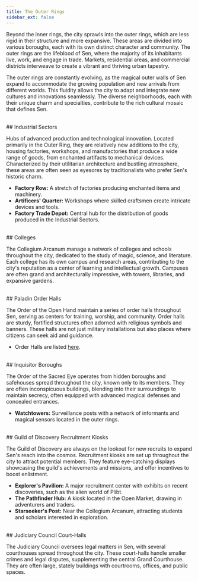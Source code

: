 ```yaml
---
title: The Outer Rings
sidebar_ext: false
---
```


Beyond the inner rings, the city sprawls into the outer rings, which are less rigid in their structure and more expansive. These areas are divided into various boroughs, each with its own distinct character and community. The outer rings are the lifeblood of Sen, where the majority of its inhabitants live, work, and engage in trade. Markets, residential areas, and commercial districts interweave to create a vibrant and thriving urban tapestry.

The outer rings are constantly evolving, as the magical outer walls of Sen expand to accommodate the growing population and new arrivals from different worlds. This fluidity allows the city to adapt and integrate new cultures and innovations seamlessly. The diverse neighborhoods, each with their unique charm and specialties, contribute to the rich cultural mosaic that defines Sen.

<!--more-->

<br>
## Industrial Sectors

Hubs of advanced production and technological innovation. Located primarily in the Outer Ring, they are relatively new additions to the city, housing factories, workshops, and manufactories that produce a wide range of goods, from enchanted artifacts to mechanical devices. Characterized by their utilitarian architecture and bustling atmosphere, these areas are often seen as eyesores by traditionalists who prefer Sen's historic charm.

- **Factory Row:** A stretch of factories producing enchanted items and machinery.
- **Artificers' Quarter:** Workshops where skilled craftsmen create intricate devices and tools.
- **Factory Trade Depot:** Central hub for the distribution of goods produced in the Industrial Sectors.

<br>
## Colleges

The Collegium Arcanum manage a network of colleges and schools throughout the city, dedicated to the study of magic, science, and literature. Each college has its own campus and research areas, contributing to the city's reputation as a center of learning and intellectual growth. Campuses are often grand and architecturally impressive, with towers, libraries, and expansive gardens.

<br>
## Paladin Order Halls

The Order of the Open Hand maintain a series of order halls throughout Sen, serving as centers for training, worship, and community. Order halls are sturdy, fortified structures often adorned with religious symbols and banners. These halls are not just military installations but also places where citizens can seek aid and guidance.

- Order Halls are listed <a href="/sen/factions/order-of-the-open-hand">here</a>.

<br>
## Inquisitor Boroughs

The Order of the Sacred Eye operates from hidden boroughs and safehouses spread throughout the city, known only to its members. They are often inconspicuous buildings, blending into their surroundings to maintain secrecy, often equipped with advanced magical defenses and concealed entrances.

- **Watchtowers:** Surveillance posts with a network of informants and magical sensors located in the outer rings.

<br>
## Guild of Discovery Recruitment Kiosks

The Guild of Discovery are always on the lookout for new recruits to expand Sen's reach into the cosmos. Recruitment kiosks are set up throughout the city to attract potential members. They feature eye-catching displays showcasing the guild's achievements and missions, and offer incentives to boost enlistment.

- **Explorer's Pavilion:** A major recruitment center with exhibits on recent discoveries, such as the alien world of Plibt.
- **The Pathfinder Hub:** A kiosk located in the Open Market, drawing in adventurers and traders.
- **Starseeker's Post:** Near the Collegium Arcanum, attracting students and scholars interested in exploration.

<br>
## Judiciary Council Court-Halls

The Judiciary Council oversees legal matters in Sen, with several courthouses spread throughout the city. These court-halls handle smaller crimes and legal disputes, supplementing the central Grand Courthouse. They are often large, stately buildings with courtrooms, offices, and public spaces.